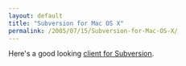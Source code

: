 ```yaml
---
layout: default
title: "Subversion for Mac OS X"
permalink: /2005/07/15/Subversion-for-Mac-OS-X/
---
```


Here's a good looking <a href="http://www.lachoseinteractive.net/en/community/subversion/svnx/features/" target="_blank">client for Subversion</a>.<br/>